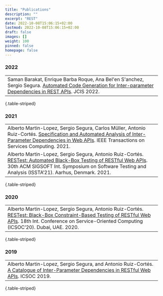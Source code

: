 ```yaml
---
title: "Publications"
description: ""
excerpt: "REST"
date: 2022-10-08T15:06:15+02:00
lastmod: 2022-10-08T15:06:15+02:00
draft: false
images: []
weight: 100
pinned: false
homepage: false
---
```


### 2022

|                                                            |
|:-----------------------------------------------------------|
| Saman Barakat, Enrique Barba Roque, Ana Bel'en S'anchez, Sergio Segura. [Automated Code Generation for Inter-parameter Dependencies in REST APIs](https://biblioteca.sistedes.es/articulo/automated-code-generation-for-inter-parameter-dependencies-in-rest-apis/). JCIS 2022.|  

{.table-striped}

### 2021

|                                                            |
|:-----------------------------------------------------------|
| Alberto Martin-Lopez, Sergio Segura, Carlos Müller, Antonio Ruiz-Cortés. [Specification and Automated Analysis of Inter-Parameter Dependencies in Web APIs](https://ieeexplore.ieee.org/document/9319562). IEEE Transactions on Services Computing. 2021.|
| Alberto Martin-Lopez, Sergio Segura, Antonio Ruiz-Cortés. [RESTest: Automated Black-Box Testing of RESTful Web APIs](https://https://dl.acm.org/doi/10.1145/3460319.3469082). 30th ACM SIGSOFT Int. Symposium on Software Testing and Analysis (ISSTA’21). Aarhus, Denmark. 2021.| 
{.table-striped}

### 2020

|                                                            |
|:-----------------------------------------------------------|
| Alberto Martin-Lopez, Sergio Segura, Antonio Ruiz-Cortés. [RESTest: Black-Box Constraint-Based Testing of RESTful Web APIs](https://https://link.springer.com/chapter/10.1007/978-3-030-65310-1_33). 18th Int. Conference on Service-Oriented Computing (ICSOC’20). Dubai, UAE. 2020.| 

{.table-striped}

### 2019

|                                                           |
|:-----------------------------------------------------------|
| Alberto Martin-Lopez, Sergio Segura, and Antonio Ruiz-Cortés. [A Catalogue of Inter-Parameter Dependencies in RESTful Web APIs](https://link.springer.com/chapter/10.1007/978-3-030-33702-5_31). ICSOC 2019.| 

{.table-striped}
